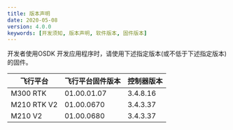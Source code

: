 ```yaml
---
title: 版本声明
date: 2020-05-08
version: 4.0.0
keywords: [开发须知, 版本声明, 软件版本, 固件版本]
---
```

开发者使用OSDK 开发应用程序时，请使用下述指定版本(或不低于下述指定版本)的固件。

<div><table>
<thead>
<th>飞行平台</th>
<th>飞行平台固件版本</th>
<th>控制器版本</th>
</thead>
<tbody>
<tr>
<td>M300 RTK </td>
<td>01.00.01.07</td>
<td>3.4.8.16</td>
</tr>
<tr>
<td>M210 RTK V2</td>
<td>01.00.0670</td>
<td>3.4.3.37</td>
</tr>
<tr>
<td>M210 V2</td>
<td>01.00.0680</td>
<td>3.4.3.37</td>
</tr>
</tbody>
</table></div>
